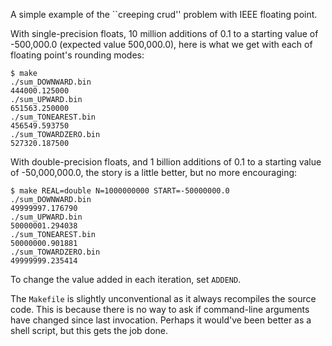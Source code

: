 A simple example of the ``creeping crud'' problem with IEEE floating point.

With single-precision floats, 10 million additions of 0.1 to a starting value
of -500,000.0 (expected value 500,000.0), here is what we get with each of
floating point's rounding modes:

    $ make
    ./sum_DOWNWARD.bin
    444000.125000
    ./sum_UPWARD.bin
    651563.250000
    ./sum_TONEAREST.bin
    456549.593750
    ./sum_TOWARDZERO.bin
    527320.187500

With double-precision floats, and 1 billion additions of 0.1 to a starting
value of -50,000,000.0, the story is a little better, but no more encouraging:

    $ make REAL=double N=1000000000 START=-50000000.0
    ./sum_DOWNWARD.bin
    49999997.176790
    ./sum_UPWARD.bin
    50000001.294038
    ./sum_TONEAREST.bin
    50000000.901881
    ./sum_TOWARDZERO.bin
    49999999.235414

To change the value added in each iteration, set `ADDEND`.

The `Makefile` is slightly unconventional as it always recompiles the source
code. This is because there is no way to ask if command-line arguments have
changed since last invocation. Perhaps it would've been better as a shell
script, but this gets the job done.
